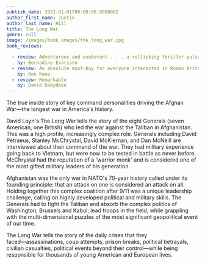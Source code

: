 ```yaml
---
publish_date: 2022-01-01T00:00:00.000000Z
author_first_name: Justin
author_last_name: Hill
title: The Long War
genre: null
image: /images/book_images/the_long_war.jpg
book_reviews:

  - review: Adventurous and exuberant . . . a rollicking thriller pulsates with vivacity....a major achievement in our literary history 
    by: Bernadine Evaristo
  - review: An absolute must-buy for everyone interested in Roman Britain
    by: Ben Kane
  - review: Remarkable
    by: David Dabydeen
---
```

The true inside story of key command personalities driving the Afghan War―the longest war in America's history.

David Loyn's The Long War tells the story of the eight Generals (seven American, one British) who led the war against the Taliban in Afghanistan. This was a high profile, increasingly complex role. Generals including David Petraeus, Stanley McChrystal, David McKiernan, and Dan McNeill are interviewed about their command of the war. They had military experience going back to Vietnam, but were now to be tested in battle as never before. McChrystal had the reputation of a 'warrior monk' and is considered one of the most gifted military leaders of his generation.

Afghanistan was the only war in NATO's 70-year history called under its founding principle: that an attack on one is considered an attack on all. Holding together this complex coalition after 9/11 was a unique leadership challenge, calling on highly developed political and military skills. The Generals had to fight the Taliban and absorb the complex politics of Washington, Brussels and Kabul; lead troops in the field, while grappling with the multi-dimensional puzzles of the most significant geopolitical event of our time.

The Long War tells the story of the daily crises that they faced―assassinations, coup attempts, prison breaks, political betrayals, civilian casualties, political events beyond their control―while being responsible for thousands of young American and European lives.